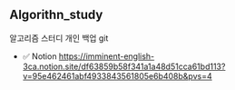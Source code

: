 ## Algorithn_study

알고리즘 스터디 개인 백업 git

* ✅ Notion
https://imminent-english-3ca.notion.site/df63859b58f341a1a48d51cca61bd113?v=95e462461abf4933843561805e6b408b&pvs=4
